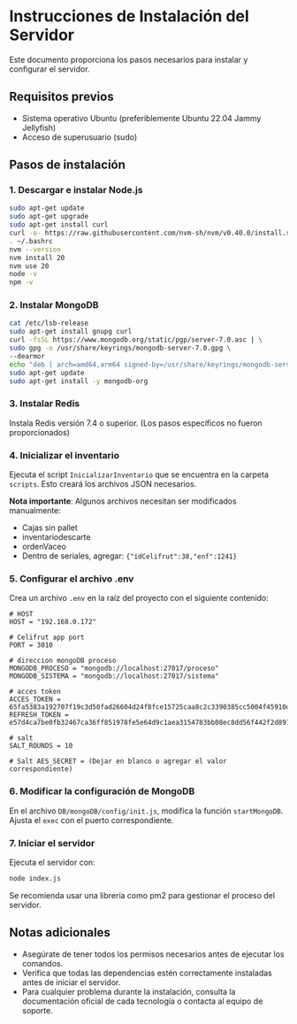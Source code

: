# Instrucciones de Instalación del Servidor

Este documento proporciona los pasos necesarios para instalar y configurar el servidor.

## Requisitos previos

- Sistema operativo Ubuntu (preferiblemente Ubuntu 22.04 Jammy Jellyfish)
- Acceso de superusuario (sudo)

## Pasos de instalación

### 1. Descargar e instalar Node.js

```bash
sudo apt-get update
sudo apt-get upgrade
sudo apt-get install curl
curl -o- https://raw.githubusercontent.com/nvm-sh/nvm/v0.40.0/install.sh | bash
. ~/.bashrc
nvm --version
nvm install 20
nvm use 20
node -v
npm -v
```

### 2. Instalar MongoDB

```bash
cat /etc/lsb-release
sudo apt-get install gnupg curl
curl -fsSL https://www.mongodb.org/static/pgp/server-7.0.asc | \
sudo gpg -o /usr/share/keyrings/mongodb-server-7.0.gpg \
--dearmor
echo "deb [ arch=amd64,arm64 signed-by=/usr/share/keyrings/mongodb-server-7.0.gpg ] https://repo.mongodb.org/apt/ubuntu jammy/mongodb-org/7.0 multiverse" | sudo tee /etc/apt/sources.list.d/mongodb-org-7.0.list
sudo apt-get update
sudo apt-get install -y mongodb-org
```

### 3. Instalar Redis

Instala Redis versión 7.4 o superior. (Los pasos específicos no fueron proporcionados)

### 4. Inicializar el inventario

Ejecuta el script `InicializarInventario` que se encuentra en la carpeta `scripts`. Esto creará los archivos JSON necesarios.

**Nota importante**: Algunos archivos necesitan ser modificados manualmente:
- Cajas sin pallet
- inventariodescarte
- ordenVaceo
- Dentro de seriales, agregar: `{"idCelifrut":38,"enf":1241}`

### 5. Configurar el archivo .env

Crea un archivo `.env` en la raíz del proyecto con el siguiente contenido:

```
# HOST
HOST = "192.168.0.172"

# Celifrut app port
PORT = 3010

# direccion mongoDB proceso
MONGODB_PROCESO = "mongodb://localhost:27017/proceso"
MONGODB_SISTEMA = "mongodb://localhost:27017/sistema"

# acces token
ACCES_TOKEN = 65fa5383a192707f19c3d50fad26604d24f8fce15725caa8c2c3390385cc5004f45910d9e08b624a5fd41c107880bc19b0182a504e7943d158bee8b9f400320b
REFRESH_TOKEN = e57d4ca7be0fb32467ca36ff851978fe5e64d9c1aea3154783bb08ec8dd56f442f2d891e2dbbff8aa2cfc5f7e7fbd9b7172992f06d6d2a02231ff8c36e645e07

# salt
SALT_ROUNDS = 10

# Salt AES_SECRET = (Dejar en blanco o agregar el valor correspondiente)
```

### 6. Modificar la configuración de MongoDB

En el archivo `DB/mongoDB/config/init.js`, modifica la función `startMongoDB`. Ajusta el `exec` con el puerto correspondiente.

### 7. Iniciar el servidor

Ejecuta el servidor con:

```bash
node index.js
```

Se recomienda usar una librería como pm2 para gestionar el proceso del servidor.

## Notas adicionales

- Asegúrate de tener todos los permisos necesarios antes de ejecutar los comandos.
- Verifica que todas las dependencias estén correctamente instaladas antes de iniciar el servidor.
- Para cualquier problema durante la instalación, consulta la documentación oficial de cada tecnología o contacta al equipo de soporte.
